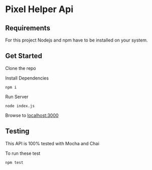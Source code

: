 # Pixel Helper Api

## Requirements
For this project Nodejs and npm have to be installed on your system.

## Get Started
Clone the repo

Install Dependencies
```
npm i
```

Run Server
```
node index.js
```

Browse to [localhost:3000](localhost:3000)

## Testing
This API is 100% tested with Mocha and Chai

To run these test
```
npm test
```
